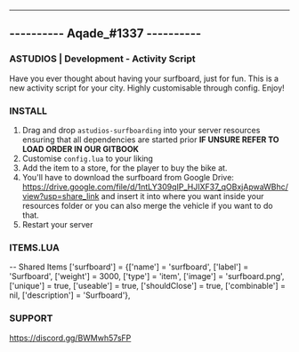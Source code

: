 ---------------------------------
---------- Aqade_#1337 ----------
---------------------------------

### ASTUDIOS | Development - Activity Script ###

Have you ever thought about having your surfboard, just for fun. This is a new activity script for your city.
Highly customisable through config.
Enjoy!

### INSTALL ###

1) Drag and drop `astudios-surfboarding` into your server resources ensuring that all dependencies are started prior **IF UNSURE REFER TO LOAD ORDER IN OUR GITBOOK**
2) Customise `config.lua` to your liking 
3) Add the item to a store, for the player to buy the bike at.
4) You'll have to download the surfboard from Google Drive: https://drive.google.com/file/d/1ntLY309qIP_HJIXF37_qOBxjApwaWBhc/view?usp=share_link and insert it into where you want inside your resources folder or you can also merge the vehicle if you want to do that.
5) Restart your server

### ITEMS.LUA ###
-- Shared Items
['surfboard'] 			     	= {['name'] = 'surfboard', 						['label'] = 'Surfboard', 				['weight'] = 3000, 		['type'] = 'item', 		['image'] = 'surfboard.png', 			['unique'] = true, 	    ['useable'] = true, 	['shouldClose'] = true,	   	   ['combinable'] = nil,   ['description'] = 'Surfboard'},

### SUPPORT ###
https://discord.gg/BWMwh57sFP
